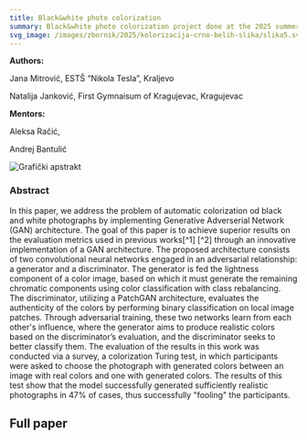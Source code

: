 ```yaml
---
title: Black&white photo colorization
summary: Black&white photo colorization project done at the 2025 summer camp for experienced participants by Jana Mitrović and Natalija Janković.
svg_image: /images/zbornik/2025/kolorizacija-crno-belih-slika/slika5.svg
---
```


**Authors:**

Jana Mitrović, ESTŠ “Nikola Tesla”, Kraljevo

Natalija Janković, First Gymnaisum of Kragujevac, Kragujevac

**Mentors:**

Aleksa Račić, 

Andrej Bantulić

![Grafički apstrakt](/images/zbornik/2025/kolorizacija-crno-belih-slika/apstrakt.svg)

### Abstract

In this paper, we address the problem of automatic colorization od black and white photographs by implementing Generative Adverserial Network (GAN) architecture. The goal of this paper is to achieve superior results on the evaluation metrics used in previous works[^1] [^2] through an innovative implementation of a GAN architecture. The proposed architecture consists of two convolutional neural networks engaged in an adversarial relationship: a generator and a discriminator. The generator is fed the lightness component of a color image, based on which it must generate the remaining chromatic components using color classification with class rebalancing. The discriminator, utilizing a PatchGAN architecture, evaluates the authenticity of the colors by performing binary classification on local image patches. Through adversarial training, these two networks learn from each other's influence, where the generator aims to produce realistic colors based on the discriminator’s evaluation, and the discriminator seeks to better classify them. The evaluation of the results in this work was conducted via a survey, a colorization Turing test, in which participants were asked to choose the photograph with generated colors between an image with real colors and one with generated colors. The results of this test show that the model successfully generated sufficiently realistic photographs in 47% of cases, thus successfully "fooling" the participants.

## Full paper